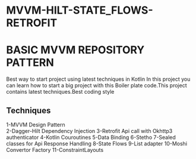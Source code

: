 # MVVM-HILT-STATE_FLOWS-RETROFIT
# BASIC MVVM REPOSITORY PATTERN
Best way to start project using latest techniques in Kotlin
In this project you can learn how to start a big project with this Boiler plate code.This project contains latest techniques.Best coding style

## Techniques
1-MVVM Design Pattern <br />
2-Dagger-Hilt Dependency Injection
3-Retrofit Api call with Okhttp3 authenticator
4-Kotlin Couroutines
5-Data Binding
6-Stetho
7-Sealed classes for Api Response Handling 
8-State Flows
9-List adapter 
10-Moshi Convertor Factory
11-ConstraintLayouts


